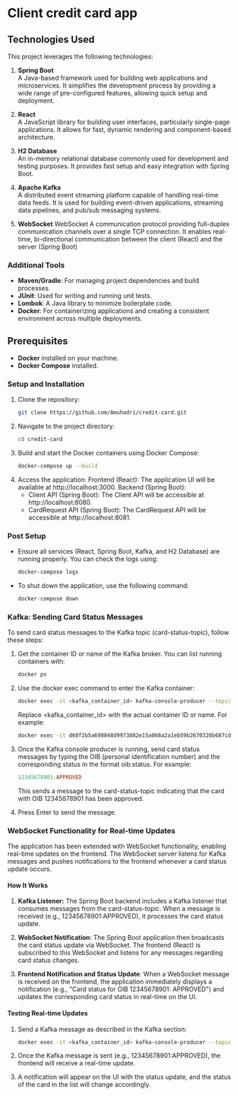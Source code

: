 # Client credit card app

## Technologies Used

This project leverages the following technologies:

1. **Spring Boot**  
   A Java-based framework used for building web applications and microservices. It simplifies the development process by providing a wide range of pre-configured features, allowing quick setup and deployment.

2. **React**  
   A JavaScript library for building user interfaces, particularly single-page applications. It allows for fast, dynamic rendering and component-based architecture.

3. **H2 Database**  
   An in-memory relational database commonly used for development and testing purposes. It provides fast setup and easy integration with Spring Boot.

4. **Apache Kafka**  
   A distributed event streaming platform capable of handling real-time data feeds. It is used for building event-driven applications, streaming data pipelines, and pub/sub messaging systems.

5. **WebSocket**
    WebSocket
    A communication protocol providing full-duplex communication channels over a single TCP connection. It enables real-time, bi-directional communication between the client (React) and the server (Spring Boot)

### Additional Tools

- **Maven/Gradle**: For managing project dependencies and build processes.
- **JUnit**: Used for writing and running unit tests.
- **Lombok**: A Java library to minimize boilerplate code.
- **Docker**: For containerizing applications and creating a consistent environment across multiple deployments.

## Prerequisites

- **Docker** installed on your machine.
- **Docker Compose** installed.
### Setup and Installation

1. Clone the repository:
   ```bash
   git clone https://github.com/Amuhadri/credit-card.git
2. Navigate to the project directory:
    ```bash
    cd credit-card
3. Build and start the Docker containers using Docker Compose:
    ```bash
    docker-compose up --build
4. Access the application:
    Frontend (React): The application UI will be available at http://localhost:3000.
    Backend (Spring Boot): 
    - Client API (Spring Boot): The Client API will be accessible at http://localhost:8080.
    - CardRequest API (Spring Boot): The CardRequest API will be accessible at http://localhost:8081.
    
### Post Setup

-  Ensure all services (React, Spring Boot, Kafka, and H2 Database) are running properly. You can     check the logs using:
    ```bash
    docker-compose logs
-  To shut down the application, use the following command:
    ```bash
    docker-compose down
### Kafka: Sending Card Status Messages
To send card status messages to the Kafka topic (card-status-topic), follow these steps:
1. Get the container ID or name of the Kafka broker. You can list running containers with:
    ```bash
    docker ps
2. Use the docker exec command to enter the Kafka container:
    ```bash
    docker exec -it <kafka_container_id> kafka-console-producer --topic card-status-topic --bootstrap-server kafka:9092
    ```
    
   Replace <kafka_container_id> with the actual container ID or name. For example:
    ```bash
    docker exec -it d60f2b5a698048d9973882e15a068a2a1eb59b2670328b687cddf997f7af4caf kafka-console-producer --topic card-status-topic --bootstrap-server kafka:9092
3. Once the Kafka console producer is running, send card status messages by typing the OIB (personal identification number) and the corresponding status in the format oib:status. For example:
    ```makefile
    12345678901:APPROVED
    ```
    This sends a message to the card-status-topic indicating that the card with OIB 12345678901 has been approved.
4. Press Enter to send the message.

### WebSocket Functionality for Real-time Updates
The application has been extended with WebSocket functionality, enabling real-time updates on the frontend. The WebSocket server listens for Kafka messages and pushes notifications to the frontend whenever a card status update occurs.

#### How It Works
1. **Kafka Listener:** The Spring Boot backend includes a Kafka listener that consumes messages from the card-status-topic. When a message is received (e.g., 12345678901:APPROVED), it processes the card status update.

2. **WebSocket Notification**: The Spring Boot application then broadcasts the card status update via WebSocket. The frontend (React) is subscribed to this WebSocket and listens for any messages regarding card status changes.

3. **Frontend Notification and Status Update**: When a WebSocket message is received on the frontend, the application immediately displays a notification (e.g., "Card status for OIB 12345678901: APPROVED") and updates the corresponding card status in real-time on the UI.

#### Testing Real-time Updates
1. Send a Kafka message as described in the Kafka section:
    ```bash
    docker exec -it <kafka_container_id> kafka-console-producer --topic card-status-topic --bootstrap-server kafka:9092
    ```
2. Once the Kafka message is sent (e.g., 12345678901:APPROVED), the frontend will receive a real-time update.

3. A notification will appear on the UI with the status update, and the status of the card in the list will change accordingly.







